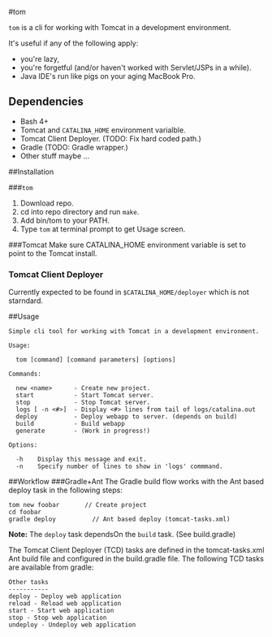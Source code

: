 #tom

`tom` is a cli for working with Tomcat in a development environment.

It's useful if any of the following apply: 

- you're lazy,
- you're forgetful (and/or haven't worked with Servlet/JSPs in a while).
- Java IDE's run like pigs on your aging MacBook Pro.

## Dependencies

- Bash 4+
- Tomcat and `CATALINA_HOME` environment varialble.
- Tomcat Client Deployer. (TODO: Fix hard coded path.)
- Gradle (TODO: Gradle wrapper.)
- Other stuff maybe ...

##Installation

###`tom`

1. Download repo.
2. cd into repo directory and run `make`.
3. Add bin/tom to your PATH.
4. Type `tom` at terminal prompt to get Usage screen.

###Tomcat
Make sure CATALINA_HOME environment variable is set to point to the Tomcat install.
### Tomcat Client Deployer
Currently expected to be found in `$CATALINA_HOME/deployer` which is not starndard.

##Usage 

    Simple cli tool for working with Tomcat in a development environment.
    
    Usage:
    
      tom [command] [command parameters] [options] 
      
    Commands:
    
      new <name>      - Create new project.
      start           - Start Tomcat server.
      stop            - Stop Tomcat server.
      logs [ -n <#>]  - Display <#> lines from tail of logs/catalina.out
      deploy          - Deploy webapp to server. (depends on build)
      build           - Build webapp
      generate        - (Work in progress!)
       
    Options:
    
      -h    Display this message and exit.
      -n    Specify number of lines to show in 'logs' commmand.


##Workflow
###Gradle+Ant
The Gradle build flow works with the Ant based deploy task in the following steps:

    tom new foobar       // Create project
    cd foobar
    gradle deploy          // Ant based deploy (tomcat-tasks.xml)

**Note:** The `deploy` task dependsOn the `build` task. (See build.gradle)

The Tomcat Client Deployer (TCD) tasks are defined in the tomcat-tasks.xml Ant build file and configured in the build.gradle file. The following TCD tasks are available from gradle:

    Other tasks
    -----------
    deploy - Deploy web application
    reload - Reload web application
    start - Start web application
    stop - Stop web application
    undeploy - Undeploy web application
